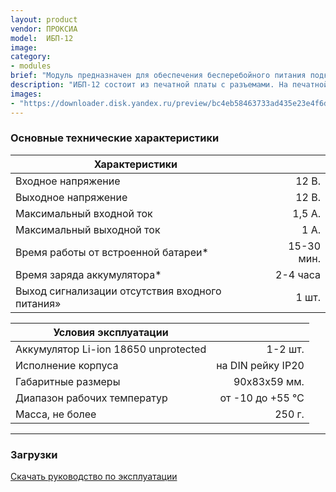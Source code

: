 ```yaml
---
layout: product
vendor: ПРОКСИА
model:  ИБП-12
image:
category: 
- modules
brief: "Модуль предназначен для обеспечения бесперебойного питания подключенных к нему устройств. Модуль снабжен световой индикацией режима работы."
description: "ИБП-12 состоит из печатной платы с разъемами. На печатной плате также расположены отсеки для установки аккумуляторов 18650 (до 2 шт.). Корпус обеспечивает крепеж на DIN рейку.Для индикации режимов работы платы предназначены светодиоды."
images: 
- "https://downloader.disk.yandex.ru/preview/bc4eb58463733ad435e23e4f6d0d475a34489ee3e6b1d193403a81676fcdabf4/5e83447b/FQl4DobQBmahmkD69UpvJdiyTqkvoBvKxwUt32nrw-J9u9ZkQ-nrjjzTRXrhXRW28ShkHfehFOpnp4jAc2sTCQ==?uid=0&filename=UPS-12.png&disposition=inline&hash=&limit=0&content_type=image%2Fpng&tknv=v2&owner_uid=1130000031733223&size=2048x2048"
---
```


### Основные технические характеристики

|Характеристики||
| ------------- |-------------:|
|Входное напряжение |12 В.|
|Выходное напряжение	|12 В.|
|Максимальный входной ток	|1,5 А.|
|Максимальный выходной ток	|1 А.|
|Время работы от встроенной батареи*|15-30 мин.|
|Время заряда аккумулятора*	|2-4 часа|
|Выход сигнализации отсутствия входного питания»	|1 шт.|

|Условия эксплуатации||
| ------------- |-------------:|
|Аккумулятор Li-ion 18650 unprotected	|1-2 шт.|
|Исполнение корпуса |	на DIN рейку IP20|
|Габаритные размеры	|90х83х59 мм.|
|Диапазон рабочих температур 	|от -10 до +55 ℃|
|Масса, не более	|250 г.|

---

### Загрузки

[Скачать руководство по эксплуатации](https://yadi.sk/i/vB5K0w0t0xvrfQ)
